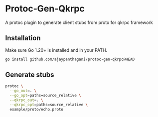 # Protoc-Gen-Qkrpc
A protoc plugin to generate client stubs from proto for qkrpc framework

## Installation

Make sure Go 1.20+ is installed and in your PATH.

```bash
go install github.com/ajaypanthagani/protoc-gen-qkrpc@HEAD
```

## Generate stubs

```bash
protoc \
  --go_out=. \
  --go_opt=paths=source_relative \
  --qkrpc_out=. \
  --qkrpc_opt=paths=source_relative \
  example/proto/echo.proto
```